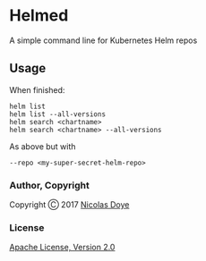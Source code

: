 # Helmed

A simple command line for Kubernetes Helm repos


## Usage

When finished:

```
helm list
helm list --all-versions
helm search <chartname>
helm search <chartname> --all-versions
```

As above but with

```
--repo <my-super-secret-helm-repo>
```

### Author, Copyright

Copyright &#x24B8; 2017 [Nicolas Doye](https://worldofnic.org)

### License

[Apache License, Version 2.0](https://opensource.org/licenses/Apache-2.0)
